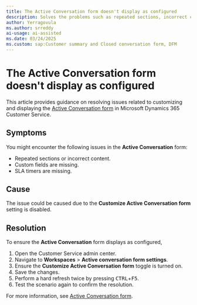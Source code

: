 ```yaml
---
title: The Active Conversation form doesn't display as configured
description: Solves the problems such as repeated sections, incorrect content, missing custom fields, or missing SLA timers when the Active Conversation form isn't properly configured.
author: Yerragovula
ms.author: srreddy
ai-usage: ai-assisted
ms.date: 03/24/2025
ms.custom: sap:Customer summary and Closed conversation form, DFM
---
```

# The Active Conversation form doesn't display as configured

This article provides guidance on resolving issues related to customizing and displaying the [Active Conversation form](/dynamics365/customer-service/administer/add-customer-summary-settings) in Microsoft Dynamics 365 Customer Service.

## Symptoms

You might encounter the following issues in the **Active Conversation** form:

- Repeated sections or incorrect content.
- Custom fields are missing.
- SLA timers are missing.

## Cause

The issue could be caused due to the **Customize Active Conversation form** setting is disabled.

## Resolution

To ensure the **Active Conversation** form displays as configured,

1. Open the Customer Service admin center.
2. Navigate to **Workspaces** > **Active conversation form settings**.
3. Ensure the **Customize Active Conversation form** toggle is turned on.
4. Save the changes.
5. Perform a hard refresh twice by pressing <kbd>CTRL</kbd>+<kbd>F5</kbd>.
6. Test the scenario again to confirm the resolution.

For more information, see [Active Conversation form](/dynamics365/customer-service/administer/add-customer-summary-settings).
